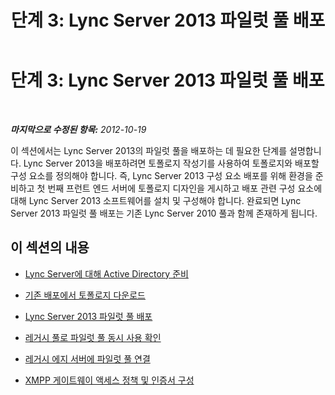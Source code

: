 ﻿---
title: '단계 3: Lync Server 2013 파일럿 풀 배포'
TOCTitle: '단계 3: Lync Server 2013 파일럿 풀 배포'
ms:assetid: f12b1517-fb56-4ded-8323-57aa9fc9ea48
ms:mtpsurl: https://technet.microsoft.com/ko-kr/library/JJ205367(v=OCS.15)
ms:contentKeyID: 49305487
ms.date: 08/24/2015
mtps_version: v=OCS.15
ms.translationtype: HT
---

# 단계 3: Lync Server 2013 파일럿 풀 배포

 

_**마지막으로 수정된 항목:** 2012-10-19_

이 섹션에서는 Lync Server 2013의 파일럿 풀을 배포하는 데 필요한 단계를 설명합니다. Lync Server 2013을 배포하려면 토폴로지 작성기를 사용하여 토폴로지와 배포할 구성 요소를 정의해야 합니다. 즉, Lync Server 2013 구성 요소 배포를 위해 환경을 준비하고 첫 번째 프런트 엔드 서버에 토폴로지 디자인을 게시하고 배포 관련 구성 요소에 대해 Lync Server 2013 소프트웨어를 설치 및 구성해야 합니다. 완료되면 Lync Server 2013 파일럿 풀 배포는 기존 Lync Server 2010 풀과 함께 존재하게 됩니다.

## 이 섹션의 내용

  - [Lync Server에 대해 Active Directory 준비](prepare-active-directory-for-lync-server.md)

  - [기존 배포에서 토폴로지 다운로드](download-topology-from-existing-deployment.md)

  - [Lync Server 2013 파일럿 풀 배포](deploy-lync-server-2013-pilot-pool.md)

  - [레거시 풀로 파일럿 풀 동시 사용 확인](verify-pilot-pool-coexistence-with-legacy-pool.md)

  - [레거시 에지 서버에 파일럿 풀 연결](connect-pilot-pool-to-legacy-edge-servers.md)

  - [XMPP 게이트웨이 액세스 정책 및 인증서 구성](configure-xmpp-gateway-access-policies-and-certificates.md)

